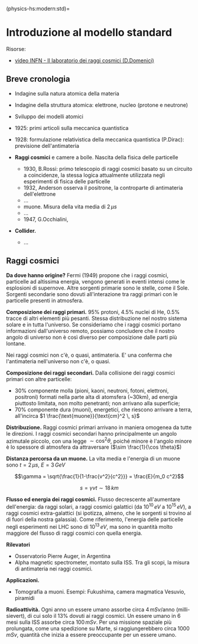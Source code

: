 (physics-hs:modern:std)=
# Introduzione al modello standard

Risorse:
- [video INFN - Il laboratorio dei raggi cosmici (D.Domenici)](https://www.youtube.com/watch?v=G3Dv7NV62UQ)

## Breve cronologia
- Indagine sulla natura atomica della materia
- Indagine della struttura atomica: elettrone, nucleo (protone e neutrone)
- Sviluppo dei modelli atomici
- 1925: primi articoli sulla meccanica quantistica
- 1928: formulazione relativistica della meccanica quantistica (P.Dirac): previsione dell'antimateria

- **Raggi cosmici** e camere a bolle. Nascita della fisica delle particelle
  - 1930, B.Rossi: primo telescopio di raggi cosmici basato su un circuito a coincidenze, la stessa logica attualmente utilizzata negli esperimenti di fisica delle particelle
  - 1932, Anderson osserva il positrone, la controparte di antimateria dell'elettrone
  - ...
  - muone. Misura della vita media di $2 \, \mu s$
  - ...
  - 1947, G.Occhialini, 

- **Collider.**
  - ...

## Raggi cosmici
**Da dove hanno origine?** Fermi (1949) propone che i raggi cosmici, particelle ad altissima energia, vengono generati in eventi intensi come le esplosioni di supernove. Altre sorgenti primarie sono le stelle, come il Sole. Sorgenti secondarie sono dovuti all'interazione tra raggi primari con le particelle presenti in atmosfera.

**Composizione dei raggi primari.** 95% protoni, 4.5% nuclei di He, 0.5% tracce di altri elementi più pesanti. Stessa distribuzione nel nostro sistema solare e in tutta l'universo. Se consideriamo che i raggi cosmici portano informazioni dall'universo remoto, possiamo concludere che il nostro angolo di universo non è così diverso per composizione dalle parti più lontane.

Nei raggi cosmici non c'è, o quasi, antimateria. E' una conferma che l'antimateria nell'universo non c'è, o quasi.

**Composizione dei raggi secondari.** Dalla collisione dei raggi cosmici primari con altre particelle:
- 30% componente molla (pioni, kaoni, neutroni, fotoni, elettroni, positroni) formati nella parte alta di atomsfera (~30km), ad energia piuttosto limitata, non molto penetranti; non arrivano alla superficie;
- 70% componente dura (muoni), energetici, che riescono arrivare a terra, all'incirca $1 \frac{\text{muone}}{\text{cm}^2 \, s}$

**Distribuzione.** Raggi cosmici primari arrivano in maniera omogenea da tutte le direzioni. I raggi cosmici secondari hanno principalmente un angolo azimutale piccolo, con una legge $\sim \cos^2 \theta$, poiché minore è l'angolo minore è lo spessore di atmosfera da attraversare ($\sim \frac{1}{\cos \theta}$)

**Distanza percorsa da un muone.** La vita media e l'energia di un muone sono $t = 2 \, \mu s$, $E = 3 \, GeV$

$$\gamma = \sqrt{\frac{1}{1-\frac{v^2}{c^2}}} = \frac{E}{m_0 c^2}$$

$$s = \gamma v t \sim 18 \, km$$

**Flusso ed energia dei raggi cosmici.** Flusso decrescente all'aumentare dell'energia: da raggi solari, a raggi cosmici galattici (da $10^{10} \, eV$ a $10^{15} \, eV$), a raggi cosmici extra-galattici (si ipotizza, almeno, che le sorgenti si trovino al di fuori della nostra galassia). Come riferimento, l'energia delle particelle negli esperimenti nei LHC sono di $10^{13} \, eV$, ma sono in quantità molto maggiore del flusso di raggi cosmici con quella energia.

**Rilevatori**
- Osservatorio Pierre Auger, in Argentina
- Alpha magnetic spectrometer, montato sulla ISS. Tra gli scopi, la misura di antimateria nei raggi cosmici.

**Applicazioni.**
- Tomografia a muoni. Esempi: Fukushima, camera magmatica Vesuvio, piramidi

**Radioattività.** Ogni anno un essere umano assorbe circa $4 \, m Sv / \text{anno}$ (milli-sievert), di cui solo il 13% dovuti ai raggi cosmici. Un essere umano in 6 mesi sulla ISS assorbe circa $100 \, m Sv$. Per una missione spaziale più prolungata, come una spedizione su Marte, si raggiungerebbero circa $1000 \, m Sv$, quantità che inizia a essere preoccupante per un essere umano.

